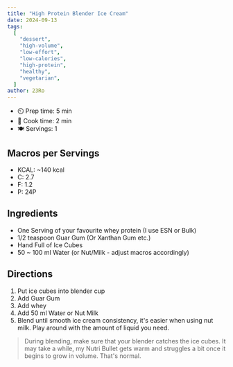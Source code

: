 ```yaml
---
title: "High Protein Blender Ice Cream"
date: 2024-09-13
tags:
  [
    "dessert",
    "high-volume",
    "low-effort",
    "low-calories",
    "high-protein",
    "healthy",
    "vegetarian",
  ]
author: 23Ro
---
```


- ⏲️ Prep time: 5 min
- 🍳 Cook time: 2 min
- 🍽️ Servings: 1

## Macros per Servings

- KCAL: ~140 kcal
- C: 2.7
- F: 1.2
- P: 24P

## Ingredients

- One Serving of your favourite whey protein (I use ESN or Bulk)
- 1/2 teaspoon Guar Gum (Or Xanthan Gum etc.)
- Hand Full of Ice Cubes
- 50 ~ 100 ml Water (or Nut/Milk - adjust macros accordingly)

## Directions

1. Put ice cubes into blender cup
2. Add Guar Gum
3. Add whey
4. Add 50 ml Water or Nut Milk
5. Blend until smooth ice cream consistency, it's easier when using nut milk. Play around with the amount of liquid you need.

> During blending, make sure that your blender catches the ice cubes. It may take a while, my Nutri Bullet gets warm and struggles a bit once it begins to grow in volume. That's normal.
